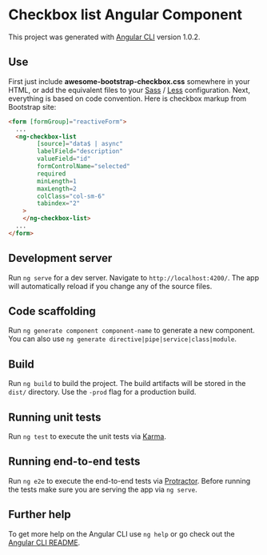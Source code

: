 # Checkbox list Angular Component

This project was generated with [Angular CLI](https://github.com/angular/angular-cli) version 1.0.2.

## Use

First just include **awesome-bootstrap-checkbox.css** somewhere in your HTML, or add the equivalent files to your [Sass](#using-sass) / [Less](#using-less) configuration.
Next, everything is based on code convention. Here is checkbox markup from Bootstrap site:

````html
<form [formGroup]="reactiveForm">
  ...
  <ng-checkbox-list 
        [source]="data$ | async"
        labelField="description"
        valueField="id"
        formControlName="selected"
        required
        minLength=1
        maxLength=2
        colClass="col-sm-6"
        tabindex="2"
    >
    </ng-checkbox-list>
  ...
</form>
````


## Development server

Run `ng serve` for a dev server. Navigate to `http://localhost:4200/`. The app will automatically reload if you change any of the source files.

## Code scaffolding

Run `ng generate component component-name` to generate a new component. You can also use `ng generate directive|pipe|service|class|module`.

## Build

Run `ng build` to build the project. The build artifacts will be stored in the `dist/` directory. Use the `-prod` flag for a production build.

## Running unit tests

Run `ng test` to execute the unit tests via [Karma](https://karma-runner.github.io).

## Running end-to-end tests

Run `ng e2e` to execute the end-to-end tests via [Protractor](http://www.protractortest.org/).
Before running the tests make sure you are serving the app via `ng serve`.

## Further help

To get more help on the Angular CLI use `ng help` or go check out the [Angular CLI README](https://github.com/angular/angular-cli/blob/master/README.md).
